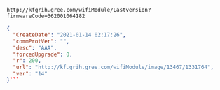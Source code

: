 `http://kfgrih.gree.com/wifiModule/Lastversion?firmwareCode=362001064182`

```json
{
  "CreateDate": "2021-01-14 02:17:26",
  "commProtVer": "",
  "desc": "AAA",
  "forcedUpgrade": 0,
  "r": 200,
  "url": "http://kf.grih.gree.com/wifiModule/image/13467/1331764",
  "ver": "14"
}```